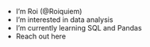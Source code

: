 - I’m Roi (@Roiquiem)
- I’m interested in data analysis
- I’m currently learning SQL and Pandas
- Reach out here
